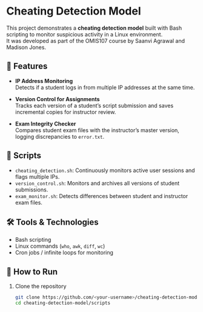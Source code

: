 # Cheating Detection Model 

This project demonstrates a **cheating detection model** built with Bash scripting to monitor suspicious activity in a Linux environment.  
It was developed as part of the OMIS107 course by Saanvi Agrawal and Madison Jones.  

## 🚨 Features
- **IP Address Monitoring**  
  Detects if a student logs in from multiple IP addresses at the same time.  

- **Version Control for Assignments**  
  Tracks each version of a student’s script submission and saves incremental copies for instructor review.  

- **Exam Integrity Checker**  
  Compares student exam files with the instructor’s master version, logging discrepancies to `error.txt`.  

## 📂 Scripts
- `cheating_detection.sh`: Continuously monitors active user sessions and flags multiple IPs.  
- `version_control.sh`: Monitors and archives all versions of student submissions.  
- `exam_monitor.sh`: Detects differences between student and instructor exam files.  

## 🛠️ Tools & Technologies
- Bash scripting  
- Linux commands (`who`, `awk`, `diff`, `wc`)  
- Cron jobs / infinite loops for monitoring  

## 🚀 How to Run
1. Clone the repository  
   ```bash
   git clone https://github.com/<your-username>/cheating-detection-model.git
   cd cheating-detection-model/scripts